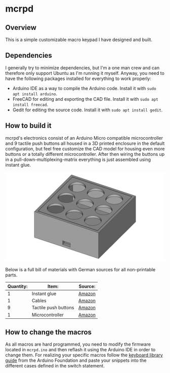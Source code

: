 # mcrpd

## Overview

This is a simple customizable macro keypad I have designed and built.

## Dependencies

I generally try to minimize dependencies, but I'm a one man crew and can therefore only support Ubuntu as I'm running it myself. Anyway, you need to have the following packages installed for everything to work properly:

- Arduino IDE as a way to compile the Arduino code. Install it with `sudo apt install arduino`.
- FreeCAD for editing and exporting the CAD file. Install it with `sudo apt install freecad`.
- Gedit for editing the source code. Install it with `sudo apt install gedit`.

## How to build it

mcrpd's electronics consist of an Arduino Micro compatible microcontroller and 9 tactile push buttons all housed in a 3D printed enclosure in the default configuration, but feel free customize the CAD model for housing even more buttons or a totally different microcontroller. After then wiring the buttons up in a pull-down-multiplexing-matrix everything is just assembled using instant glue.

![Assembly image](cad/assembly.png)

Below is a full bill of materials with German sources for all non-printable parts.

| Quantity: | Item: | Source: |
| --- | --- | --- |
| 1 | Instant glue | [Amazon](https://www.amazon.de/Pattex-Sekundenkleber-L%C3%B6sungsmittelfreier-Gel-Kleber-Transparent/dp/B00O23B8IE) |
| 1 | Cables | [Amazon](https://www.amazon.de/Donau-Elektronik-GMBH-Original-Kupfer/dp/B01BI1G88C) |
| 9 | Tactile push buttons | [Amazon](https://www.amazon.de/PsmGoods-Momentary-Aus-Taster-Schalter-Black/dp/B01MXHXON6) |
| 1 | Microcontroller | [Amazon](https://www.amazon.de/ARCELI-Atmega32U4-bootloadered-Entwicklung-Microcontroller/dp/B07J2Q3ZD5) |

## How to change the macros

As all macros are hard programmed, you need to modify the firmware located in `mcrpd.ino` and then reflash it using the Arduino IDE in order to change them. For realizing your specific macros follow the [keyboard library guide](https://www.arduino.cc/reference/en/language/functions/usb/keyboard/) from the Arduino Foundation and paste your snippets into the different cases defined in the switch statement.
